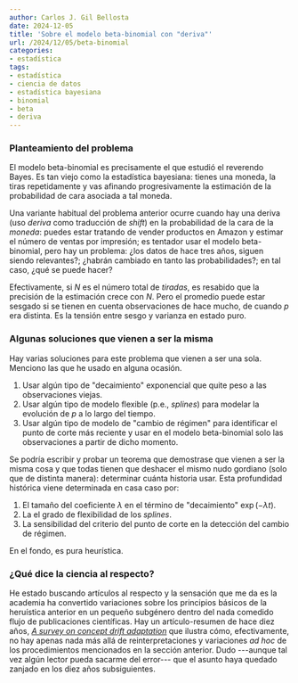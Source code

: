 ```yaml
---
author: Carlos J. Gil Bellosta
date: 2024-12-05
title: 'Sobre el modelo beta-binomial con "deriva"'
url: /2024/12/05/beta-binomial
categories:
- estadística
tags:
- estadística
- ciencia de datos
- estadística bayesiana
- binomial
- beta
- deriva
---
```


### Planteamiento del problema

El modelo beta-binomial es precisamente el que estudió el reverendo Bayes. Es tan viejo como la estadística bayesiana: tienes una moneda, la tiras repetidamente y vas afinando progresivamente la estimación de la probabilidad de cara asociada a tal moneda.

Una variante habitual del problema anterior ocurre cuando hay una deriva (uso _deriva_ como traducción de _shift_) en la probabilidad de la cara de la _moneda_: puedes estar tratando de vender productos en Amazon y estimar el número de ventas por impresión; es tentador usar el modelo beta-binomial, pero hay un problema: ¿los datos de hace tres años, siguen siendo relevantes?; ¿habrán cambiado en tanto las probabilidades?; en tal caso, ¿qué se puede hacer?

Efectivamente, si $N$ es el número total de _tiradas_, es resabido que la precisión de la estimación crece con $N$. Pero el promedio puede estar sesgado si se tienen en cuenta observaciones de hace mucho, de cuando $p$ era distinta. Es la tensión entre sesgo y varianza en estado puro.

### Algunas soluciones que vienen a ser la misma

Hay varias soluciones para este problema que vienen a ser una sola. Menciono las que he usado en alguna ocasión.

1. Usar algún tipo de "decaimiento" exponencial que quite peso a las observaciones viejas.
2. Usar algún tipo de modelo flexible (p.e., _splines_) para modelar la evolución de $p$ a lo largo del tiempo.
3. Usar algún tipo de modelo de "cambio de régimen" para identificar el punto de corte más reciente y usar en el modelo beta-binomial solo las observaciones a partir de dicho momento.

Se podría escribir y probar un teorema que demostrase que vienen a ser la misma cosa y que todas tienen que deshacer el mismo nudo gordiano (solo que de distinta manera): determinar cuánta historia usar. Esta profundidad histórica viene determinada en casa caso por:

1. El tamaño del coeficiente $\lambda$ en el término de "decaimiento" $\exp(-\lambda t)$.
2. La el grado de flexibilidad de los _splines_.
3. La sensibilidad del criterio del punto de corte en la detección del cambio de régimen.

En el fondo, es pura heurística.

### ¿Qué dice la ciencia al respecto?

He estado buscando artículos al respecto y la sensación que me da es la academia ha convertido variaciones sobre los principios básicos de la heruística anterior en un pequeño subgénero dentro del nada comedido flujo de publicaciones científicas. Hay un artículo-resumen de hace diez años, [_A survey on concept drift adaptation_](https://dl.acm.org/doi/10.1145/2523813) que ilustra cómo, efectivamente, no hay apenas nada más allá de reinterpretaciones y variaciones _ad hoc_ de los procedimientos mencionados en la sección anterior. Dudo ---aunque tal vez algún lector pueda sacarme del error--- que el asunto haya quedado zanjado en los diez años subsiguientes.

